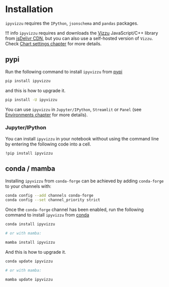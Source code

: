 # Installation

`ipyvizzu` requires the `IPython`, `jsonschema` and `pandas` packages.

!!! info
    `ipyvizzu` requires and downloads the [Vizzu](https://lib.vizzuhq.com/)
    JavaScript/C++ library from
    [jsDelivr CDN](https://www.jsdelivr.com/package/npm/vizzu), but 
    you can also use a self-hosted version of `Vizzu`. Check
    [Chart settings chapter](./tutorial/chart_settings.md) for more details.

## pypi

Run the following command to install `ipyvizzu` from
[pypi](https://pypi.org/project/ipyvizzu/)

```sh
pip install ipyvizzu
```

and this is how to upgrade it.

```sh
pip install -U ipyvizzu
```

You can use `ipyvizzu` in `Jupyter/IPython`, `Streamlit` or `Panel` (see
[Environments chapter](environments/index.md) for more details).

### Jupyter/IPython

You can install `ipyvizzu` in your notebook without using the command
line by entering the following code into a cell.

```
!pip install ipyvizzu
```

## conda / mamba

Installing `ipyvizzu` from `conda-forge` can be achieved by adding `conda-forge`
to your channels with:

```sh
conda config --add channels conda-forge
conda config --set channel_priority strict
```

Once the `conda-forge` channel has been enabled, run the following command to
install `ipyvizzu` from [conda](https://anaconda.org/conda-forge/ipyvizzu/)

```sh
conda install ipyvizzu

# or with mamba:

mamba install ipyvizzu
```

And this is how to upgrade it.

```sh
conda update ipyvizzu

# or with mamba:

mamba update ipyvizzu
```
